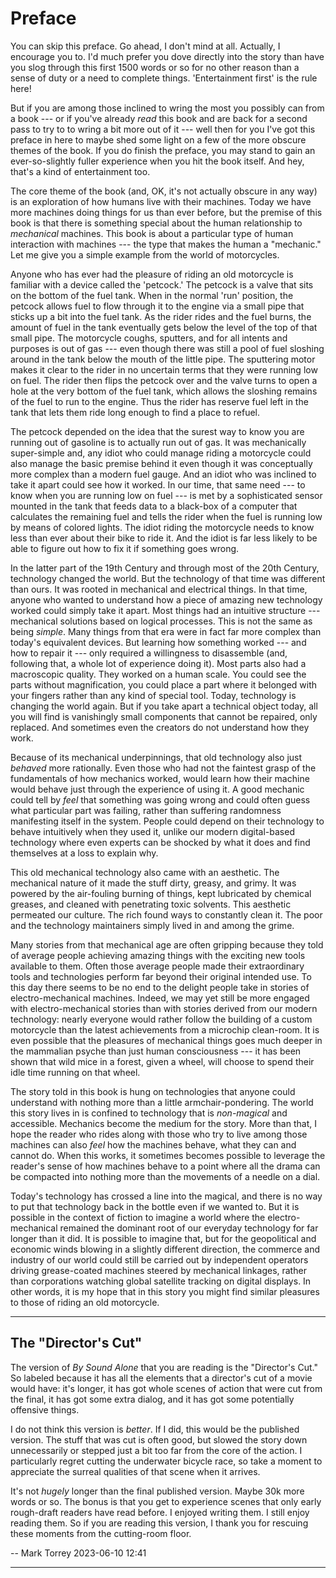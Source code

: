 
[//]: # (./two_preface.md)

[//]: # (This is _two_ underscore preface because it should come after the diagrams.)


# Preface 

You can skip this preface. Go ahead, I don't mind at all. Actually, I encourage you to. I'd much prefer you dove directly into the story than have you slog through this first 1500 words or so for no other reason than a sense of duty or a need to complete things. 'Entertainment first' is the rule here!

But if you are among those inclined to wring the most you possibly can from a book --- or if you've already _read_ this book and are back for a second pass to try to to wring a bit more out of it --- well then for you I've got this preface in here to maybe shed some light on a few of the more obscure themes of the book. If you do finish the preface, you may stand to gain an ever-so-slightly fuller experience when you hit the book itself. And hey, that's a kind of entertainment too.

The core theme of the book (and, OK, it's not actually obscure in any way) is an exploration of how humans live with their machines. Today we have more machines doing things for us than ever before, but the premise of this book is that there is something special about the human relationship to _mechanical_ machines. This book is about a particular type of human interaction with machines  --- the type that makes the human a "mechanic." Let me give you a simple example from the world of motorcycles.

Anyone who has ever had the pleasure of riding an old motorcycle is familiar with a device called the 'petcock.' The petcock is a valve that sits on the bottom of the fuel tank. When in the normal 'run' position, the petcock allows fuel to flow through it to the engine via a small pipe that sticks up a bit into the fuel tank. As the rider rides and the fuel burns, the amount of fuel in the tank eventually gets below the level of the top of that small pipe. The motorcycle coughs, sputters, and for all intents and purposes is out of gas --- even though there was still a pool of fuel sloshing around in the tank below the mouth of the little pipe. The sputtering motor makes it clear to the rider in no uncertain terms that they were running low on fuel. The rider then flips the petcock over and the valve turns to open a hole at the very bottom of the fuel tank, which allows the sloshing remains of the fuel to run to the engine. Thus the rider has reserve fuel left in the tank that lets them ride long enough to find a place to refuel.

The petcock depended on the idea that the surest way to know you are running out of gasoline is to actually run out of gas. It was mechanically super-simple and, any idiot who could manage riding a motorcycle could also manage the basic premise behind it even though it was conceptually more complex than a modern fuel gauge. And an idiot who was inclined to take it apart could see how it worked. In our time, that same need --- to know when you are running low on fuel --- is met by a sophisticated sensor mounted in the tank that feeds data to a black-box of a computer that calculates the remaining fuel and tells the rider when the fuel is running low by means of colored lights. The idiot riding the motorcycle needs to know less than ever about their bike to ride it. And the idiot is far less likely to be able to figure out how to fix it if something goes wrong.

In the latter part of the 19th Century and through most of the 20th Century, technology changed the world. But the technology of that time was different than ours. It was rooted in mechanical and electrical things. In that time, anyone who wanted to understand how a piece of amazing new technology worked could simply take it apart. Most things had an intuitive structure --- mechanical solutions based on logical processes. This is not the same as being _simple_. Many things from that era were in fact far more complex than today's equivalent devices. But learning how something worked --- and how to repair it --- only required a willingness to disassemble (and, following that, a whole lot of experience doing it). Most parts also had a macroscopic quality. They worked on a human scale. You could see the parts without magnification, you could place a part where it belonged with your fingers rather than any kind of special tool. Today, technology is changing the world again. But if you take apart a technical object today, all you will find is vanishingly small components that cannot be repaired, only replaced. And sometimes even the creators do not understand how they work.

Because of its mechanical underpinnings, that old technology also just _behaved_ more rationally. Even those who had not the faintest grasp of the fundamentals of how mechanics worked, would learn how their machine would behave just through the experience of using it. A good mechanic could tell by _feel_ that something was going wrong and could often guess what particular part was failing, rather than suffering randomness manifesting itself in the system. People could depend on their technology to behave intuitively when they used it, unlike our modern digital-based technology where even experts can be shocked by what it does and find themselves at a loss to explain why.

This old mechanical technology also came with an aesthetic. The mechanical nature of it made the stuff dirty, greasy, and grimy. It was powered by the air-fouling burning of things, kept lubricated by chemical greases, and cleaned with penetrating toxic solvents. This aesthetic permeated our culture. The rich found ways to constantly clean it. The poor and the technology maintainers simply lived in and among the grime.

Many stories from that mechanical age are often gripping because they told of average people achieving amazing things with the exciting new tools available to them. Often those average people made their extraordinary tools and technologies perform far beyond their original intended use. To this day there seems to be no end to the delight people take in stories of electro-mechanical machines. Indeed, we may yet still be more engaged with electro-mechanical stories than with stories derived from our modern technology: nearly everyone would rather follow the building of a custom motorcycle than the latest achievements from a microchip clean-room. It is even possible that the pleasures of mechanical things goes much deeper in the mammalian psyche than just human consciousness --- it has been shown that wild mice in a forest, given a wheel, will choose to spend their idle time running on that wheel.

The story told in this book is hung on technologies that anyone could understand with nothing more than a little armchair-pondering. The world this story lives in is confined to technology that is _non-magical_ and accessible. Mechanics become the medium for the story. More than that, I hope the reader who rides along with those who try to live among those machines can also _feel_ how the machines behave, what they can and cannot do. When this works, it sometimes becomes possible to leverage the reader's sense of how machines behave to a point where all the drama can be compacted into nothing more than the movements of a needle on a dial. 

Today's technology has crossed a line into the magical, and there is no way to put that technology back in the bottle even if we wanted to. But it is possible in the context of fiction to imagine a world where the electro-mechanical remained the dominant root of our everyday technology for far longer than it did. It is possible to imagine that, but for the geopolitical and economic winds blowing in a slightly different direction, the commerce and industry of our world could still be carried out by independent operators driving grease-coated machines steered by mechanical linkages, rather than corporations watching global satellite tracking on digital displays. In other words, it is my hope that in this story you might find similar pleasures to those of riding an old motorcycle.


--------------------------------------------------------------------------------

## The "Director's Cut"
The version of _By Sound Alone_ that you are reading is the "Director's Cut." So labeled because it has all the elements that a director's cut of a movie would have: it's longer, it has got whole scenes of action that were cut from the final, it has got some extra dialog, and it has got some potentially offensive things.

I do not think this version is _better_. If I did, this would be the published version. The stuff that was cut is often good, but slowed the story down unnecessarily or stepped just a bit too far from the core of the action. I particularly regret cutting the underwater bicycle race, so take a moment to appreciate the surreal qualities of that scene when it arrives.

It's not _hugely_ longer than the final published version. Maybe 30k more words or so. The bonus is that you get to experience scenes that only early rough-draft readers have read before. I enjoyed writing them. I still enjoy reading them. So if you are reading this version, I thank you for rescuing these moments from the cutting-room floor.

-- Mark Torrey 2023-06-10 12:41

--------------------------------------------------------------------------------



